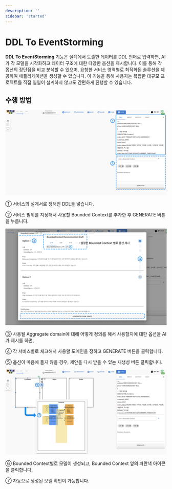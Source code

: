 ```yaml
---
description: ''
sidebar: 'started'
---
```


# DDL To EventStorming

**DDL To EventStorming** 기능은 설계에서 도출한 데이터를 DDL 언어로 입력하면, AI가 각 모델을 시각화하고 데이터 구조에 대한 다양한 옵션을 제시합니다. 이를 통해 각 옵션의 장단점을 비교 분석할 수 있으며, 요청한 서비스 영역별로 최적화된 솔루션을 제공하여 애플리케이션을 생성할 수 있습니다. 이 기능을 통해 사용자는 복잡한 대규모 프로젝트를 직접 일일이 설계하지 않고도 간편하게 진행할 수 있습니다.

## 수행 방법

<!-- ![](../../src/img/ai-gen-0.png)

[**MSA Easy**](https://www.msaez.io/) 에 접속해 AI 생성 버튼을 클릭합니다. -->

![](../../src/img/ddl-01.png)

① 서비스의 설계서로 정해진 DDL을 넣습니다.

② 서비스 범위를 지정해서 사용할 Bounded Context를 추가한 후 GENERATE 버튼을 누릅니다.

![](../../src/img/ddl-02.png)

③ 사용될 Aggregate domain에 대해 어떻게 정의를 해서 사용할지에 대한 옵션을 AI가 제시를 하면,

④ 각 서비스별로 체크해서 사용할 도메인을 정하고 GENERATE 버튼을 클릭합니다.

⑤ 옵션이 마음에 들지 않을 경우, 제안을 다시 받을 수 있는 재생성 버튼 클릭합니다.

![](../../src/img/ddl-03.png)

⑥ Bounded Context별로 모델이 생성되고, Bounded Context 옆의 파란색 아이콘을 클릭합니다.

⑦ 자동으로 생성된 모델 확인이 가능합니다.
